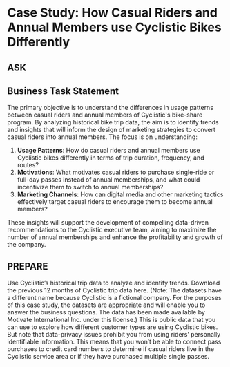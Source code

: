 # Case Study: How Casual Riders and Annual Members use Cyclistic Bikes Differently

## ASK

## Business Task Statement

The primary objective is to understand the differences in usage patterns between casual riders and annual members of Cyclistic's bike-share program. By analyzing historical bike trip data, the aim is to identify trends and insights that will inform the design of marketing strategies to convert casual riders into annual members. The focus is on understanding:

1. **Usage Patterns**: How do casual riders and annual members use Cyclistic bikes differently in terms of trip duration, frequency, and routes?
2. **Motivations**: What motivates casual riders to purchase single-ride or full-day passes instead of annual memberships, and what could incentivize them to switch to annual memberships?
3. **Marketing Channels**: How can digital media and other marketing tactics effectively target casual riders to encourage them to become annual members?

These insights will support the development of compelling data-driven recommendations to the Cyclistic executive team, aiming to maximize the number of annual memberships and enhance the profitability and growth of the company.

## PREPARE

Use Cyclistic’s historical trip data to analyze and identify trends. Download the previous 12
months of Cyclistic trip data here. (Note: The datasets have a different name because Cyclistic
is a fictional company. For the purposes of this case study, the datasets are appropriate and
will enable you to answer the business questions. The data has been made available by
Motivate International Inc. under this license.) This is public data that you can use to explore
how different customer types are using Cyclistic bikes. But note that data-privacy issues
prohibit you from using riders’ personally identifiable information. This means that you won’t be
able to connect pass purchases to credit card numbers to determine if casual riders live in the
Cyclistic service area or if they have purchased multiple single passes.